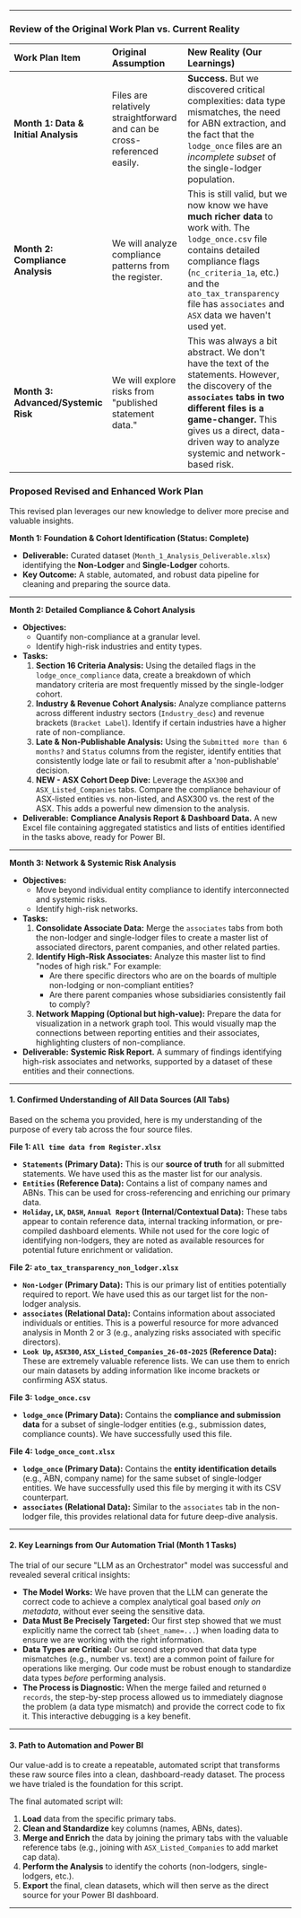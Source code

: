 

---

### Review of the Original Work Plan vs. Current Reality

| Work Plan Item | Original Assumption | New Reality (Our Learnings) |
| :--- | :--- | :--- |
| **Month 1: Data & Initial Analysis** | Files are relatively straightforward and can be cross-referenced easily. | **Success.** But we discovered critical complexities: data type mismatches, the need for ABN extraction, and the fact that the `lodge_once` files are an *incomplete subset* of the single-lodger population. |
| **Month 2: Compliance Analysis** | We will analyze compliance patterns from the register. | This is still valid, but we now know we have **much richer data** to work with. The `lodge_once.csv` file contains detailed compliance flags (`nc_criteria_1a`, etc.) and the `ato_tax_transparency` file has `associates` and `ASX` data we haven't used yet. |
| **Month 3: Advanced/Systemic Risk** | We will explore risks from "published statement data." | This was always a bit abstract. We don't have the text of the statements. However, the discovery of the **`associates` tabs in two different files is a game-changer.** This gives us a direct, data-driven way to analyze systemic and network-based risk. |

### Proposed Revised and Enhanced Work Plan

This revised plan leverages our new knowledge to deliver more precise and valuable insights.

**Month 1: Foundation & Cohort Identification (Status: Complete)**
*   **Deliverable:** Curated dataset (`Month_1_Analysis_Deliverable.xlsx`) identifying the **Non-Lodger** and **Single-Lodger** cohorts.
*   **Key Outcome:** A stable, automated, and robust data pipeline for cleaning and preparing the source data.

---

**Month 2: Detailed Compliance & Cohort Analysis**
*   **Objectives:**
    *   Quantify non-compliance at a granular level.
    *   Identify high-risk industries and entity types.
*   **Tasks:**
    1.  **Section 16 Criteria Analysis:** Using the detailed flags in the `lodge_once_compliance` data, create a breakdown of which mandatory criteria are most frequently missed by the single-lodger cohort.
    2.  **Industry & Revenue Cohort Analysis:** Analyze compliance patterns across different industry sectors (`Industry_desc`) and revenue brackets (`Bracket Label`). Identify if certain industries have a higher rate of non-compliance.
    3.  **Late & Non-Publishable Analysis:** Using the `Submitted more than 6 months?` and `Status` columns from the register, identify entities that consistently lodge late or fail to resubmit after a 'non-publishable' decision.
    4.  **NEW - ASX Cohort Deep Dive:** Leverage the `ASX300` and `ASX_Listed_Companies` tabs. Compare the compliance behaviour of ASX-listed entities vs. non-listed, and ASX300 vs. the rest of the ASX. This adds a powerful new dimension to the analysis.
*   **Deliverable:** **Compliance Analysis Report & Dashboard Data.** A new Excel file containing aggregated statistics and lists of entities identified in the tasks above, ready for Power BI.

---

**Month 3: Network & Systemic Risk Analysis**
*   **Objectives:**
    *   Move beyond individual entity compliance to identify interconnected and systemic risks.
    *   Identify high-risk networks.
*   **Tasks:**
    1.  **Consolidate Associate Data:** Merge the `associates` tabs from both the non-lodger and single-lodger files to create a master list of associated directors, parent companies, and other related parties.
    2.  **Identify High-Risk Associates:** Analyze this master list to find "nodes of high risk." For example:
        *   Are there specific directors who are on the boards of multiple non-lodging or non-compliant entities?
        *   Are there parent companies whose subsidiaries consistently fail to comply?
    3.  **Network Mapping (Optional but high-value):** Prepare the data for visualization in a network graph tool. This would visually map the connections between reporting entities and their associates, highlighting clusters of non-compliance.
*   **Deliverable:** **Systemic Risk Report.** A summary of findings identifying high-risk associates and networks, supported by a dataset of these entities and their connections.

---

#### 1. Confirmed Understanding of All Data Sources (All Tabs)

Based on the schema you provided, here is my understanding of the purpose of every tab across the four source files.

**File 1: `All time data from Register.xlsx`**
*   **`Statements` (Primary Data):** This is our **source of truth** for all submitted statements. We have used this as the master list for our analysis.
*   **`Entities` (Reference Data):** Contains a list of company names and ABNs. This can be used for cross-referencing and enriching our primary data.
*   **`Holiday`, `LK`, `DASH`, `Annual Report` (Internal/Contextual Data):** These tabs appear to contain reference data, internal tracking information, or pre-compiled dashboard elements. While not used for the core logic of identifying non-lodgers, they are noted as available resources for potential future enrichment or validation.

**File 2: `ato_tax_transparency_non_lodger.xlsx`**
*   **`Non-Lodger` (Primary Data):** This is our primary list of entities potentially required to report. We have used this as our target list for the non-lodger analysis.
*   **`associates` (Relational Data):** Contains information about associated individuals or entities. This is a powerful resource for more advanced analysis in Month 2 or 3 (e.g., analyzing risks associated with specific directors).
*   **`Look Up`, `ASX300`, `ASX_Listed_Companies_26-08-2025` (Reference Data):** These are extremely valuable reference lists. We can use them to enrich our main datasets by adding information like income brackets or confirming ASX status.

**File 3: `lodge_once.csv`**
*   **`lodge_once` (Primary Data):** Contains the **compliance and submission data** for a subset of single-lodger entities (e.g., submission dates, compliance counts). We have successfully used this file.

**File 4: `lodge_once_cont.xlsx`**
*   **`lodge_once` (Primary Data):** Contains the **entity identification details** (e.g., ABN, company name) for the same subset of single-lodger entities. We have successfully used this file by merging it with its CSV counterpart.
*   **`associates` (Relational Data):** Similar to the `associates` tab in the non-lodger file, this provides relational data for future deep-dive analysis.

---

#### 2. Key Learnings from Our Automation Trial (Month 1 Tasks)

The trial of our secure "LLM as an Orchestrator" model was successful and revealed several critical insights:

*   **The Model Works:** We have proven that the LLM can generate the correct code to achieve a complex analytical goal based *only on metadata*, without ever seeing the sensitive data.
*   **Data Must Be Precisely Targeted:** Our first step showed that we must explicitly name the correct tab (`sheet_name=...`) when loading data to ensure we are working with the right information.
*   **Data Types are Critical:** Our second step proved that data type mismatches (e.g., number vs. text) are a common point of failure for operations like merging. Our code must be robust enough to standardize data types *before* performing analysis.
*   **The Process is Diagnostic:** When the merge failed and returned `0 records`, the step-by-step process allowed us to immediately diagnose the problem (a data type mismatch) and provide the correct code to fix it. This interactive debugging is a key benefit.

---

#### 3. Path to Automation and Power BI

Our value-add is to create a repeatable, automated script that transforms these raw source files into a clean, dashboard-ready dataset. The process we have trialed is the foundation for this script.

The final automated script will:
1.  **Load** data from the specific primary tabs.
2.  **Clean and Standardize** key columns (names, ABNs, dates).
3.  **Merge and Enrich** the data by joining the primary tabs with the valuable reference tabs (e.g., joining with `ASX_Listed_Companies` to add market cap data).
4.  **Perform the Analysis** to identify the cohorts (non-lodgers, single-lodgers, etc.).
5.  **Export** the final, clean datasets, which will then serve as the direct source for your Power BI dashboard.

---
